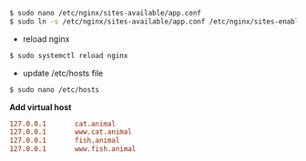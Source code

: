```sh
$ sudo nano /etc/nginx/sites-available/app.conf
$ sudo ln -s /etc/nginx/sites-available/app.conf /etc/nginx/sites-enabled/app.conf
```

- reload nginx

```sh
$ sudo systemctl reload nginx
```

- update /etc/hosts file

```sh
$ sudo nano /etc/hosts
```

**Add virtual host**

```conf
127.0.0.1       cat.animal
127.0.0.1       www.cat.animal
127.0.0.1       fish.animal
127.0.0.1       www.fish.animal

```
